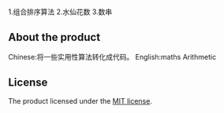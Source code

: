 
## 
1.组合排序算法
2.水仙花数
3.数串


## About the product
Chinese:将一些实用性算法转化成代码。
English:maths Arithmetic

## License

The product licensed under the [MIT license](https://opensource.org/licenses/MIT).
